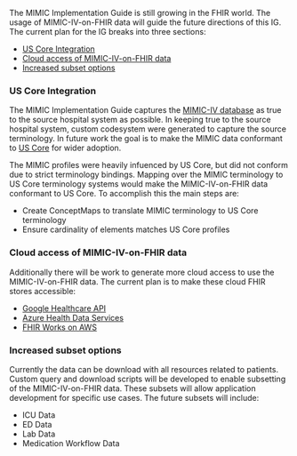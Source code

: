 The MIMIC Implementation Guide is still growing in the FHIR world. The usage of MIMIC-IV-on-FHIR data will guide the future directions of this IG. The current plan for the IG breaks into three sections:
- [US Core Integration](#us-core-integration)
- [Cloud access of MIMIC-IV-on-FHIR data](#cloud-access-of-mimic-iv-on-fhir-data)
- [Increased subset options](#increased-subset-options)

### US Core Integration
The MIMIC Implementation Guide captures the [MIMIC-IV database](https://physionet.org/content/mimiciv/2.0/) as true to the source hospital system as possible. In keeping true to the source hospital system, custom codesystem were generated to capture the source terminology. In future work the goal is to make the MIMIC data conformant to [US Core](https://www.hl7.org/fhir/us/core/) for wider adoption.

The MIMIC profiles were heavily infuenced by US Core, but did not conform due to strict terminology bindings. Mapping over the MIMIC terminology to US Core terminology systems would make the MIMIC-IV-on-FHIR data conformant to US Core. To accomplish this the main steps are:
- Create ConceptMaps to translate MIMIC terminology to US Core terminology
- Ensure cardinality of elements matches US Core profiles


### Cloud access of MIMIC-IV-on-FHIR data
Additionally there will be work to generate more cloud access to use the MIMIC-IV-on-FHIR data. The current plan is to make these cloud FHIR stores accessible:
- [Google Healthcare API](https://cloud.google.com/healthcare-api)
- [Azure Health Data Services](https://azure.microsoft.com/en-us/products/health-data-services/)
- [FHIR Works on AWS](https://github.com/awslabs/fhir-works-on-aws-deployment)


### Increased subset options 
Currently the data can be download with all resources related to patients. Custom query and download scripts will be developed to enable subsetting of the MIMIC-IV-on-FHIR data. These subsets will allow application development for specific use cases. The future subsets will include:
- ICU Data
- ED Data
- Lab Data
- Medication Workflow Data
